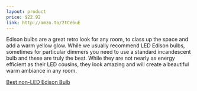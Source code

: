 ```yaml
---
layout: product
price: $22.92
link: http://amzn.to/2tCe6uE
---
```


Edison bulbs are a great retro look for any room, to class up the space and add a warm yellow glow. While we usually recommend LED Edison bulbs, sometimes for particular dimmers you need to use a standard incandescent bulb and these are truly the best. While they are not nearly as energy efficient as their LED cousins, they look amazing and will create a beautiful warm ambiance in any room.

[Best non-LED Edison Bulb](http://amzn.to/2tCe6uE)
